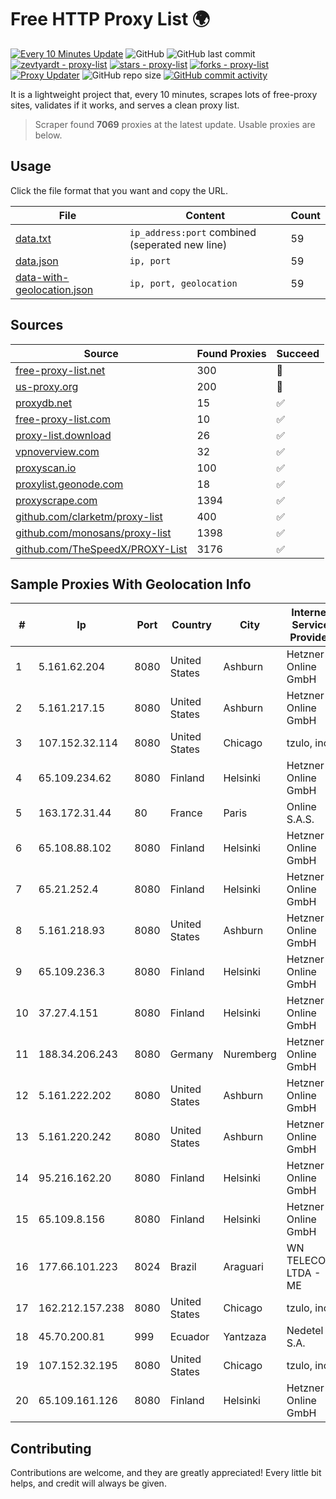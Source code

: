 
# Free HTTP Proxy List 🌍

[![Every 10 Minutes Update](https://github.com/mertguvencli/http-proxy-list/actions/workflows/main.yml/badge.svg?branch=main)](https://github.com/mertguvencli/http-proxy-list/actions/workflows/main.yml)
![GitHub](https://img.shields.io/github/license/mertguvencli/http-proxy-list)
![GitHub last commit](https://img.shields.io/github/last-commit/mertguvencli/http-proxy-list)
[![zevtyardt - proxy-list](https://img.shields.io/static/v1?label=zevtyardt&message=proxy-list&color=blue&logo=github)](https://github.com/zevtyardt/proxy-list "Go to GitHub repo")
[![stars - proxy-list](https://img.shields.io/github/stars/zevtyardt/proxy-list?style=social)](https://github.com/zevtyardt/proxy-list)
[![forks - proxy-list](https://img.shields.io/github/forks/zevtyardt/proxy-list?style=social)](https://github.com/zevtyardt/proxy-list)
[![Proxy Updater](https://github.com/zevtyardt/proxy-list/workflows/Proxy%20Updater/badge.svg)](https://github.com/zevtyardt/proxy-list/actions?query=workflow:"Proxy+Updater")
![GitHub repo size](https://img.shields.io/github/repo-size/zevtyardt/proxy-list)
[![GitHub commit activity](https://img.shields.io/github/commit-activity/m/zevtyardt/proxy-list?logo=commits)](https://github.com/zevtyardt/proxy-list/commits/main)

It is a lightweight project that, every 10 minutes, scrapes lots of free-proxy sites, validates if it works, and serves a clean proxy list.

> Scraper found **7069** proxies at the latest update. Usable proxies are below.

## Usage

Click the file format that you want and copy the URL.

|File|Content|Count|
|----|-------|-----|
|[data.txt](https://raw.githubusercontent.com/mertguvencli/http-proxy-list/main/proxy-list/data.txt)|`ip_address:port` combined (seperated new line)|59|
|[data.json](https://raw.githubusercontent.com/mertguvencli/http-proxy-list/main/proxy-list/data.json)|`ip, port`|59|
|[data-with-geolocation.json](https://raw.githubusercontent.com/mertguvencli/http-proxy-list/main/proxy-list/data-with-geolocation.json)|`ip, port, geolocation`|59|

## Sources

|Source|Found Proxies|Succeed|
|------|-------------|-------|
|[free-proxy-list.net](https://free-proxy-list.net)|300|🚫|
|[us-proxy.org](https://www.us-proxy.org)|200|🚫|
|[proxydb.net](http://proxydb.net)|15|✅|
|[free-proxy-list.com](https://free-proxy-list.com/?page=&port=&type%5B%5D=http&type%5B%5D=https&up_time=0&search=Search)|10|✅|
|[proxy-list.download](https://www.proxy-list.download/HTTP)|26|✅|
|[vpnoverview.com](https://vpnoverview.com/privacy/anonymous-browsing/free-proxy-servers)|32|✅|
|[proxyscan.io](https://www.proxyscan.io)|100|✅|
|[proxylist.geonode.com](https://proxylist.geonode.com/api/proxy-list?limit=300&page=1&sort_by=lastChecked&sort_type=desc&protocols=http,https)|18|✅|
|[proxyscrape.com](https://api.proxyscrape.com/v2/?request=displayproxies&protocol=http&timeout=10000&country=all&ssl=all&anonymity=all)|1394|✅|
|[github.com/clarketm/proxy-list](https://raw.githubusercontent.com/clarketm/proxy-list/master/proxy-list-raw.txt)|400|✅|
|[github.com/monosans/proxy-list](https://raw.githubusercontent.com/monosans/proxy-list/main/proxies/http.txt)|1398|✅|
|[github.com/TheSpeedX/PROXY-List](https://raw.githubusercontent.com/TheSpeedX/PROXY-List/master/http.txt)|3176|✅|


## Sample Proxies With Geolocation Info

|#|Ip|Port|Country|City|Internet Service Provider|
|-|--|----|-------|----|-------------------------|
|1|5.161.62.204|8080|United States|Ashburn|Hetzner Online GmbH|
|2|5.161.217.15|8080|United States|Ashburn|Hetzner Online GmbH|
|3|107.152.32.114|8080|United States|Chicago|tzulo, inc.|
|4|65.109.234.62|8080|Finland|Helsinki|Hetzner Online GmbH|
|5|163.172.31.44|80|France|Paris|Online S.A.S.|
|6|65.108.88.102|8080|Finland|Helsinki|Hetzner Online GmbH|
|7|65.21.252.4|8080|Finland|Helsinki|Hetzner Online GmbH|
|8|5.161.218.93|8080|United States|Ashburn|Hetzner Online GmbH|
|9|65.109.236.3|8080|Finland|Helsinki|Hetzner Online GmbH|
|10|37.27.4.151|8080|Finland|Helsinki|Hetzner Online GmbH|
|11|188.34.206.243|8080|Germany|Nuremberg|Hetzner Online GmbH|
|12|5.161.222.202|8080|United States|Ashburn|Hetzner Online GmbH|
|13|5.161.220.242|8080|United States|Ashburn|Hetzner Online GmbH|
|14|95.216.162.20|8080|Finland|Helsinki|Hetzner Online GmbH|
|15|65.109.8.156|8080|Finland|Helsinki|Hetzner Online GmbH|
|16|177.66.101.223|8024|Brazil|Araguari|WN TELECOM LTDA - ME|
|17|162.212.157.238|8080|United States|Chicago|tzulo, inc.|
|18|45.70.200.81|999|Ecuador|Yantzaza|Nedetel S.A.|
|19|107.152.32.195|8080|United States|Chicago|tzulo, inc.|
|20|65.109.161.126|8080|Finland|Helsinki|Hetzner Online GmbH|



## Contributing

Contributions are welcome, and they are greatly appreciated! Every
little bit helps, and credit will always be given.

